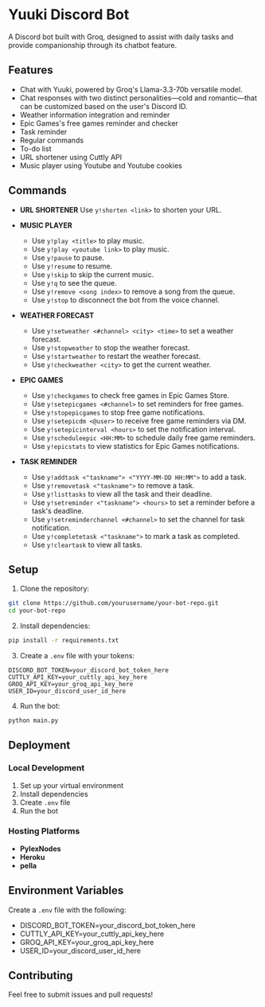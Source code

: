 # Yuuki Discord Bot

A Discord bot built with Groq, designed to assist with daily tasks and provide companionship through its chatbot feature.

## Features

- Chat with Yuuki, powered by Groq's Llama-3.3-70b versatile model.
- Chat responses with two distinct personalities—cold and romantic—that can be customized based on the user's Discord ID.
- Weather information integration and reminder
- Epic Games's free games reminder and checker
- Task reminder
- Regular commands
- To-do list
- URL shortener using Cuttly API
- Music player using Youtube and Youtube cookies

## Commands

- **URL SHORTENER**
   Use `y!shorten <link>` to shorten your URL.

- **MUSIC PLAYER**
  - Use `y!play <title>` to play music.
  - Use `y!play <youtube link>` to play music.
  - Use `y!pause` to pause.
  - Use `y!resume` to resume.
  - Use `y!skip` to skip the current music.
  - Use `y!q` to see the queue.
  - Use `y!remove <song index>` to remove a song from the queue.
  - Use `y!stop` to disconnect the bot from the voice channel.

- **WEATHER FORECAST**
  - Use `y!setweather <#channel> <city> <time>` to set a weather forecast.
  - Use `y!stopweather` to stop the weather forecast.
  - Use `y!startweather` to restart the weather forecast.
  - Use `y!checkweather <city>` to get the current weather.

- **EPIC GAMES**
  - Use `y!checkgames` to check free games in Epic Games Store.
  - Use `y!setepicgames <#channel>` to set reminders for free games.
  - Use `y!stopepicgames` to stop free game notifications.
  - Use `y!setepicdm <@user>` to receive free game reminders via DM.
  - Use `y!setepicinterval <hours>` to set the notification interval.
  - Use `y!scheduleepic <HH:MM>` to schedule daily free game reminders.
  - Use `y!epicstats` to view statistics for Epic Games notifications.
                   
- **TASK REMINDER**
  - Use `y!addtask <"taskname"> <"YYYY-MM-DD HH:MM">` to add a task.
  - Use `y!removetask <"taskname">` to remove a task.
  - Use `y!listtasks` to view all the task and their deadline.
  - Use `y!setreminder <"taskname"> <hours>` to set a reminder before a task's deadline.
  - Use `y!setreminderchannel <#channel>` to set the channel for task notification.
  - Use `y!completetask <"taskname">` to mark a task as completed.
  - Use `y!cleartask` to view all tasks.

## Setup

1. Clone the repository:
```bash
git clone https://github.com/yourusername/your-bot-repo.git
cd your-bot-repo
```

2. Install dependencies:
```bash
pip install -r requirements.txt
```

3. Create a `.env` file with your tokens:
```
DISCORD_BOT_TOKEN=your_discord_bot_token_here
CUTTLY_API_KEY=your_cuttly_api_key_here
GROQ_API_KEY=your_groq_api_key_here
USER_ID=your_discord_user_id_here
```

4. Run the bot:
```bash
python main.py
```

## Deployment

### Local Development
1. Set up your virtual environment
2. Install dependencies
3. Create `.env` file
4. Run the bot

### Hosting Platforms
- **PylexNodes**
- **Heroku**
- **pella**

## Environment Variables

Create a `.env` file with the following:
- DISCORD_BOT_TOKEN=your_discord_bot_token_here
- CUTTLY_API_KEY=your_cuttly_api_key_here
- GROQ_API_KEY=your_groq_api_key_here
- USER_ID=your_discord_user_id_here
  
## Contributing

Feel free to submit issues and pull requests!
